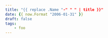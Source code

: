 ```yaml
---
title: "{{ replace .Name "-" " " | title }}"
date: {{ now.Format "2006-01-31" }}
draft: false
tags:
    - foo
---
```


